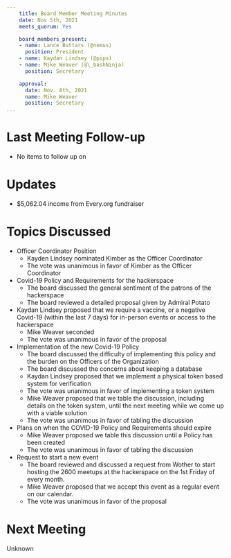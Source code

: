 ```yaml
---
    title: Board Member Meeting Minutes
    date: Nov 5th, 2021
    meets_quorum: Yes

    board_members_present:
    - name: Lance Buttars (@nemus)
      position: President
    - name: Kaydan Lindsey (@pips)
    - name: Mike Weaver (@\_bashNinja)
      position: Secretary

    approval:
      date: Nov. 8th, 2021
      name: Mike Weaver
      position: Secretary
...
```

# Last Meeting Follow-up
- No items to follow up on

# Updates
- $5,062.04 income from Every.org fundraiser

# Topics Discussed
- Officer Coordinator Position
    - Kayden Lindsey nominated Kimber as the Officer Coordinator
    - The vote was unanimous in favor of Kimber as the Officer Coordinator
- Covid-19 Policy and Requirements for the hackerspace
    - The board discussed the general sentiment of the patrons of the hackerspace
    - The board reviewed a detailed proposal given by Admiral Potato
- Kaydan Lindsey proposed that we require a vaccine, or a negative Covid-19 (within the last 7 days) for in-person events or access to the hackerspace 
    - Mike Weaver seconded
    - The vote was unanimous in favor of the proposal
- Implementation of the new Covid-19 Policy
    - The board discussed the difficulty of implementing this policy and the burden on the Officers of the Organization
    - The board discussed the concerns about keeping a database
    - Kaydan Lindsey proposed that we implement a physical token based system for verification
	- The vote was unanimous in favor of implementing a token system
    - Mike Weaver proposed that we table the discussion, including details on the token system, until the next meeting while we come up with a viable solution
	- The vote was unanimous in favor of tabling the discussion
- Plans on when the COVID-19 Policy and Requirements should expire
    - Mike Weaver proposed we table this discussion until a Policy has been created
	- The vote was unanimous in favor of tabling the discussion
- Request to start a new event
    - The board reviewed and discussed a request from Wother to start hosting the 2600 meetups at the hackerspace on the 1st Friday of every month.
    - Mike Weaver proposed that we accept this event as a regular event on our calendar.
    - The vote was unanimous in favor of the proposal 

# Next Meeting
Unknown
